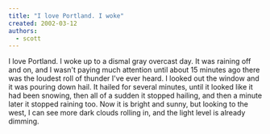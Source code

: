 ```yaml
---
title: "I love Portland. I woke"
created: 2002-03-12
authors: 
  - scott
---
```


I love Portland. I woke up to a dismal gray overcast day. It was raining off and on, and I wasn't paying much attention until about 15 minutes ago there was the loudest roll of thunder I've ever heard. I looked out the window and it was pouring down hail. It hailed for several minutes, until it looked like it had been snowing, then all of a sudden it stopped hailing, and then a minute later it stopped raining too. Now it is bright and sunny, but looking to the west, I can see more dark clouds rolling in, and the light level is already dimming.
